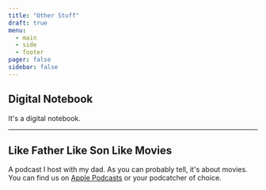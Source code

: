 ```yaml
---
title: "Other Stuff"
draft: true
menu:
  - main
  - side
  - footer
pager: false
sidebar: false
---
```


## Digital Notebook

It's a digital notebook.

---

## Like Father Like Son Like Movies

A podcast I host with my dad. As you can probably tell, it's about movies. You can find us on [Apple Podcasts](https://podcasts.apple.com/us/podcast/like-father-like-son-like-movies/id1640110809) or your podcatcher of choice.

